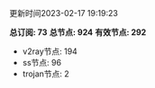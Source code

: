 更新时间2023-02-17 19:19:23

**总订阅: 73**
**总节点: 924**
**有效节点: 292**
- v2ray节点: 194
- ss节点: 96
- trojan节点: 2
